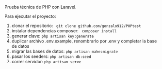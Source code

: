 Prueba técnica de PHP con Laravel.

Para ejecutar el proyecto:

1. clonar el repositorio: ``` git clone github.com/gonzalo912/PHPtest```
2. instalar dependencias composer: ``` composer install```
3. generar clave: ```php artisan key:generate ```
4. duplicar archivo .env.example, renombrarlo por .env y completar la base de datos
5. migrar las bases de datos: ```php artisan make:migrate```
6. pasar los seeders: ```php artisan db:seed```
7. correr servidor: ```php artisan serve```

